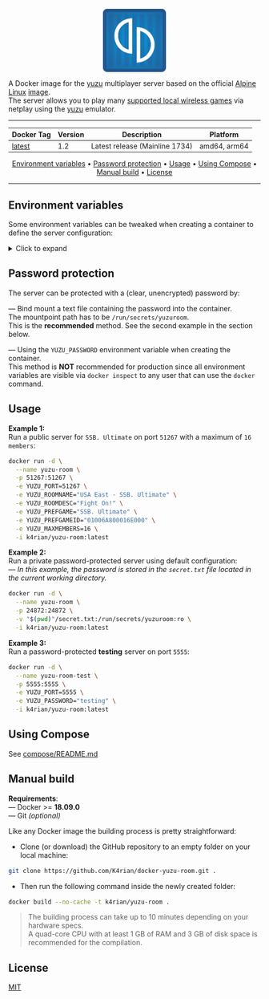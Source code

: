 <p align="center">
 <img alt="docker-yuzu-room logo" src="https://raw.githubusercontent.com/K4rian/docker-yuzu-room/assets/icons/logo-docker-yuzu-room.svg" width="25%" align="center">
</p>

A Docker image for the [yuzu][1] multiplayer server based on the official [Alpine Linux][2] [image][3].<br>
The server allows you to play many [supported local wireless games][4] via netplay using the [yuzu][1] emulator.

---
<div align="center">

Docker Tag  | Version | Description                    | Platform
---         | ---     | ---                            | ---
[latest][5] | 1.2     | Latest release (Mainline 1734) | amd64, arm64
</div>
<p align="center"><a href="#environment-variables">Environment variables</a> &bull; <a href="#password-protection">Password protection</a> &bull; <a href="#usage">Usage</a> &bull; <a href="#using-compose">Using Compose</a> &bull; <a href="#manual-build">Manual build</a> <!-- &bull; <a href="#see-also">See also</a> --> &bull; <a href="#license">License</a></p>

---
## Environment variables
Some environment variables can be tweaked when creating a container to define the server configuration:

<details>
<summary>Click to expand</summary>

Variable          | Default value               | Description 
---               | ---                         | ---
YUZU_BINDADDR     | 0.0.0.0                     | Host to bind to.
YUZU_PORT         | 24872                       | Port to listen on (TCP/UDP).
YUZU_ROOMNAME     | yuzu Room                   | Name of the room.
YUZU_PREFGAME     | Any                         | Name of the preferred game.
YUZU_MAXMEMBERS   | 4                           | Maximum number of members (2-16).
YUZU_BANLISTFILE  | bannedlist.ybl              | File which yuzu will store ban records in.
YUZU_LOGFILE      | yuzu-room.log               | File path to store the logs.
YUZU_ROOMDESC     |                             | (Optional) Description of the room.
YUZU_PREFGAMEID   | 0                           | (Optional) Preferred game title identifier. You can find the Title ID with the game list of yuzu (right-click on a game -> `Properties`).
YUZU_PASSWORD     |                             | (Optional) Room password *(__NOT__ recommended, see the section below)*.
<!--
YUZU_ISPUBLIC     | 0                           | (Optional) Make the room public. Valid User Token and Web API URL are required.
YUZU_TOKEN        |                             | (Optional) The yuzu Community user token to use for the room. Required to make the room public.
YUZU_WEBAPIURL    | https://api.yuzu-emu.org    | (Optional) URL to the yuzu Web API. Required to make the room public.
YUZU_ENABLEMODS   | 0                           | (Optional) Grant the yuzu Community Moderators the power to moderate the room.
-->

</details>

## Password protection
The server can be protected with a (clear, unencrypted) password by:  

— Bind mount a text file containing the password into the container.<br>
The mountpoint path has to be `/run/secrets/yuzuroom`.<br>
This is the __recommended__ method. See the second example in the section below.

— Using the `YUZU_PASSWORD` environment variable when creating the container.<br>
This method is __NOT__ recommended for production since all environment variables are visible via `docker inspect` to any user that can use the `docker` command. 

## Usage
__Example 1:__<br>
Run a public server for `SSB. Ultimate` on port `51267` with a maximum of `16 members`:<br>
<!--
— *You need a valid __[yuzu Community Token][6]__ to make the server reachable via the public room browser.*
-->
```bash
docker run -d \
  --name yuzu-room \
  -p 51267:51267 \
  -e YUZU_PORT=51267 \
  -e YUZU_ROOMNAME="USA East - SSB. Ultimate" \
  -e YUZU_ROOMDESC="Fight On!" \
  -e YUZU_PREFGAME="SSB. Ultimate" \
  -e YUZU_PREFGAMEID="01006A800016E000" \
  -e YUZU_MAXMEMBERS=16 \
  -i k4rian/yuzu-room:latest
```

__Example 2:__<br>
Run a private password-protected server using default configuration:<br>
— *In this example, the password is stored in the `secret.txt` file located in the current working directory.* 
```bash
docker run -d \
  --name yuzu-room \
  -p 24872:24872 \
  -v "$(pwd)"/secret.txt:/run/secrets/yuzuroom:ro \
  -i k4rian/yuzu-room:latest
```

__Example 3:__<br />
Run a password-protected __testing__ server on port `5555`:<br>
```bash
docker run -d \
  --name yuzu-room-test \
  -p 5555:5555 \
  -e YUZU_PORT=5555 \
  -e YUZU_PASSWORD="testing" \
  -i k4rian/yuzu-room:latest
```

## Using Compose
See [compose/README.md][7]

## Manual build
__Requirements__:<br>
— Docker >= __18.09.0__<br>
— Git *(optional)*

Like any Docker image the building process is pretty straightforward: 

- Clone (or download) the GitHub repository to an empty folder on your local machine:
```bash
git clone https://github.com/K4rian/docker-yuzu-room.git .
```

- Then run the following command inside the newly created folder:
```bash
docker build --no-cache -t k4rian/yuzu-room .
```
> The building process can take up to 10 minutes depending on your hardware specs. <br>
> A quad-core CPU with at least 1 GB of RAM and 3 GB of disk space is recommended for the compilation.

<!---
## See also
* __[yuzu-Room Egg](https://github.com/K4rian/)__ — A custom egg of yuzu-Room for the Pterodactyl Panel.
* __[yuzu-Room Template](https://github.com/K4rian/)__ — A custom template of yuzu-Room ready to deploy from the Portainer Web UI.
--->

## License
[MIT][8]

[1]: https://web.archive.org/web/20240304211628/https://yuzu-emu.org/ "yuzu Project Website (Archive/March 4, 2024)"
[2]: https://www.alpinelinux.org/ "Alpine Linux Official Website"
[3]: https://hub.docker.com/_/alpine "Alpine Linux Docker Image"
[4]: https://switcher.co/games/tag/local-wireless/ "List of Switch Local Wireless Games"
[5]: https://github.com/K4rian/docker-yuzu-room/blob/master/Dockerfile "Latest Dockerfile"
<!--
[6]: https://yuzu-emu.org/wiki/yuzu-web-service/ "yuzu Web Service Page"
-->
[7]: https://github.com/K4rian/docker-yuzu-room/tree/master/compose "Compose Files"
[8]: https://github.com/K4rian/docker-yuzu-room/blob/master/LICENSE